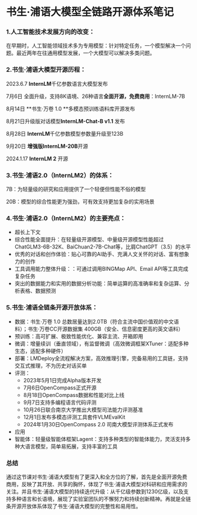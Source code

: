 # 书生·浦语大模型全链路开源体系笔记

### 1.人工智能技术发展方向的改变：

在早期时，人工智能领域技术多为专用模型：针对特定任务，一个模型解决一个问题。最近两年在往通用模型发展，一个大模型可以解决多类问题。



### 2.书生·浦语大模型开源历程：

2023.6.7 **InternLM**千亿参数语言大模型发布

7月6日 全面升级，支持8K语境、26种语言**全面开源，免费商用**：InternLM-7B

8月14日 **书生·万卷 1.0 **多模态预训练语料库开源发布

8月21日升级版对话模型**InternLM-Chat-B v1.1** 发布

8月28日 **InternLM**千亿参数模型参数量升级至123B

9月20日 **增强版InternLM-20B**开源

2024.1.17 **InternLM 2** 开源



### 3.书生·浦语2.0（InternLM2）的体系：

7B：为轻量级的研究和应用提供了一个轻便但性能不俗的模型

20B：模型的综合性能更为强劲，可有效支持更加复杂的实用场景



### 4.书生·浦语2.0（InternLM2）的主要亮点：

- 超长上下文
- 综合性能全面提升：在轻量级开源模型、中量级开源模型性能超过ChatGLM3-6B-32K、BaiChuan2-7B-Chat等，比肩ChatGPT（3.5）的水平
- 优秀的对话和创作体验：贴心可靠的AI助手、充满人文关怀的对话、富有想象力的创作
- 工具调用能力整体升级：：可通过调用BINGMap API、Email API等工具完成复杂任务
- 突出的数据能力和实用的数据分析功能：简单运算的高准确率和复杂运算、分析表格、数据预测



### 5.书生·浦语全链条开源开放体系：

- 数据：书生·万卷 1.0 总数居量达到2.0TB（符合主流中国价值观的中文语料）；书生·万卷CC开源数据集 400GB（安全、信息密度更高的英文语料）
- 预训练：高可扩展、极致性能优化、兼容主流、开箱即用
- 微调：增量续训（垂直领域），有监督微调（高效微调框架XTuner：适配多种生态，适配多种硬件）
- 部署：LMDeploy全流程解决方案，高效推理引擎，完备易用的工具链，支持交互式推理，不为历史对话买单
- 评测：
  - 2023年5月1日完成Alpha版本开发
  - 7月6日OpenCompass正式开源
  - 8月18日OpenCompass数据和性能对比上线
  - 9月7日支持多编程语言代码评测
  - 10月26日联合南京大学推出大模型司法能力评测基准
  - 12月1日发布多模态评测工具套件VLMEvalKit
  - 2024年1月30日OpenCompass 2.0 司南大模型评测体系正式发布
- 应用
- 智能体：轻量级智能体框架Lagent：支持多种类型的智能体能力，灵活支持多种大语言模型，简单易拓展，支持丰富的工具



### 总结

​	通过这节课对书生·浦语大模型有了更深入和全方位的了解，首先是全面开源免费商用，反映了其开放、共享的胸怀，体现了书生·浦语大模型对科研和应用需求的关注。并且书生·浦语大模型的持续迭代升级：从千亿级参数到1230亿级，以及支持多种语言和长语境，展现了实验室团队的不懈努力和持续创新精神。再就是全链条开源开放体系体现了书生·浦语大模型的完整性和易用性。

